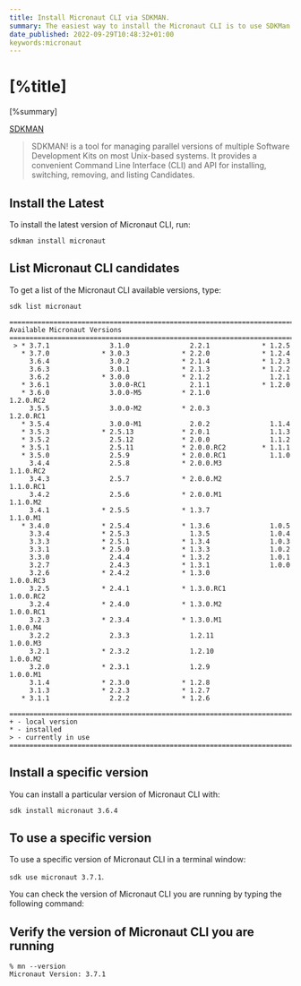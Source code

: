 ```yaml
---
title: Install Micronaut CLI via SDKMAN.
summary: The easiest way to install the Micronaut CLI is to use SDKMan.
date_published: 2022-09-29T10:48:32+01:00
keywords:micronaut
---
```


# [%title]

[%summary]

[SDKMAN](https://sdkman.io)

> SDKMAN! is a tool for managing parallel versions of multiple Software Development Kits on most Unix-based systems. It provides a convenient Command Line Interface (CLI) and API for installing, switching, removing, and listing Candidates. 

## Install the Latest

To install the latest version of Micronaut CLI, run:


```
sdkman install micronaut
```

## List Micronaut CLI candidates

To get a list of the Micronaut CLI available versions, type:

```
sdk list micronaut
```

```
================================================================================
Available Micronaut Versions
================================================================================
 > * 3.7.1               3.1.0               2.2.1             * 1.2.5          
   * 3.7.0             * 3.0.3             * 2.2.0             * 1.2.4          
     3.6.4               3.0.2             * 2.1.4             * 1.2.3          
     3.6.3               3.0.1             * 2.1.3             * 1.2.2          
     3.6.2             * 3.0.0             * 2.1.2               1.2.1          
   * 3.6.1               3.0.0-RC1           2.1.1             * 1.2.0          
   * 3.6.0               3.0.0-M5          * 2.1.0               1.2.0.RC2      
     3.5.5               3.0.0-M2          * 2.0.3               1.2.0.RC1      
   * 3.5.4               3.0.0-M1            2.0.2               1.1.4          
   * 3.5.3             * 2.5.13            * 2.0.1               1.1.3          
   * 3.5.2               2.5.12            * 2.0.0               1.1.2          
   * 3.5.1               2.5.11            * 2.0.0.RC2         * 1.1.1          
   * 3.5.0               2.5.9             * 2.0.0.RC1           1.1.0          
     3.4.4               2.5.8             * 2.0.0.M3            1.1.0.RC2      
     3.4.3               2.5.7             * 2.0.0.M2            1.1.0.RC1      
     3.4.2               2.5.6             * 2.0.0.M1            1.1.0.M2       
     3.4.1             * 2.5.5             * 1.3.7               1.1.0.M1       
   * 3.4.0             * 2.5.4             * 1.3.6               1.0.5          
     3.3.4             * 2.5.3               1.3.5               1.0.4          
     3.3.3             * 2.5.1             * 1.3.4               1.0.3          
     3.3.1             * 2.5.0             * 1.3.3               1.0.2          
     3.3.0               2.4.4             * 1.3.2               1.0.1          
     3.2.7               2.4.3             * 1.3.1               1.0.0          
     3.2.6             * 2.4.2             * 1.3.0               1.0.0.RC3      
     3.2.5             * 2.4.1             * 1.3.0.RC1           1.0.0.RC2      
     3.2.4             * 2.4.0             * 1.3.0.M2            1.0.0.RC1      
     3.2.3             * 2.3.4             * 1.3.0.M1            1.0.0.M4       
     3.2.2               2.3.3               1.2.11              1.0.0.M3       
     3.2.1             * 2.3.2               1.2.10              1.0.0.M2       
     3.2.0             * 2.3.1               1.2.9               1.0.0.M1       
     3.1.4             * 2.3.0             * 1.2.8                              
     3.1.3             * 2.2.3             * 1.2.7                              
   * 3.1.1               2.2.2             * 1.2.6                              

================================================================================
+ - local version
* - installed
> - currently in use
================================================================================
```

## Install a specific version

You can install a particular version of Micronaut CLI with: 

`sdk install micronaut 3.6.4`

## To use a specific version

To use a specific version of Micronaut CLI in a terminal window: 

`sdk use micronaut 3.7.1`. 

You can check the version of Micronaut CLI you are running by typing the following command: 

## Verify the version of Micronaut CLI you are running

```
% mn --version
Micronaut Version: 3.7.1
```


